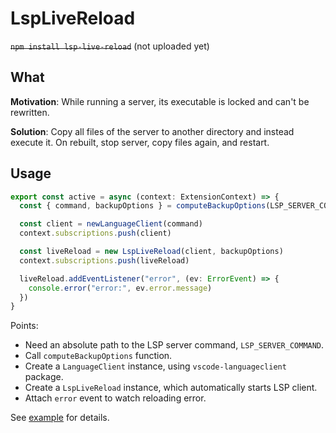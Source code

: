 # LspLiveReload

~~`npm install lsp-live-reload`~~ (not uploaded yet)

## What

**Motivation**:
While running a server, its executable is locked and can't be rewritten.

**Solution**:
Copy all files of the server to another directory and instead execute it.
On rebuilt, stop server, copy files again, and restart.

## Usage

```ts
export const active = async (context: ExtensionContext) => {
  const { command, backupOptions } = computeBackupOptions(LSP_SERVER_COMMAND, { backup: "parentDirectory" })

  const client = newLanguageClient(command)
  context.subscriptions.push(client)

  const liveReload = new LspLiveReload(client, backupOptions)
  context.subscriptions.push(liveReload)

  liveReload.addEventListener("error", (ev: ErrorEvent) => {
    console.error("error:", ev.error.message)
  })
}
```

Points:

- Need an absolute path to the LSP server command, `LSP_SERVER_COMMAND`.
- Call `computeBackupOptions` function.
- Create a `LanguageClient` instance, using `vscode-languageclient` package.
- Create a `LspLiveReload` instance, which automatically starts LSP client.
- Attach `error` event to watch reloading error.

See [example](example/vscode-ext/src/extension.ts) for details.
